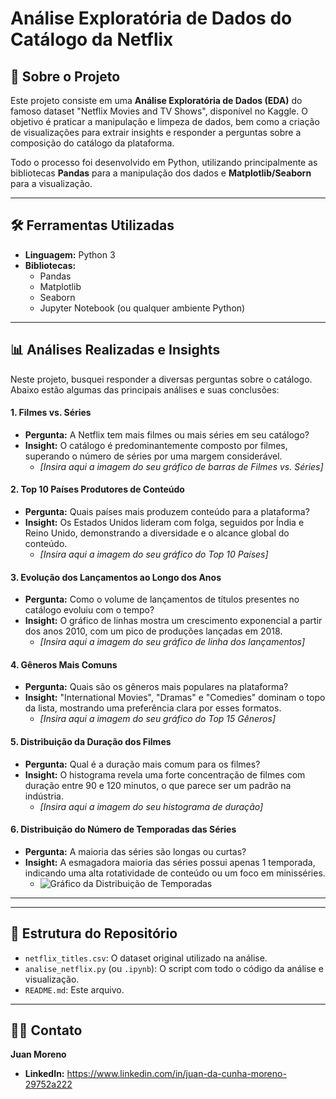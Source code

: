 # Análise Exploratória de Dados do Catálogo da Netflix


## 📖 Sobre o Projeto

Este projeto consiste em uma **Análise Exploratória de Dados (EDA)** do famoso dataset "Netflix Movies and TV Shows", disponível no Kaggle. O objetivo é praticar a manipulação e limpeza de dados, bem como a criação de visualizações para extrair insights e responder a perguntas sobre a composição do catálogo da plataforma.

Todo o processo foi desenvolvido em Python, utilizando principalmente as bibliotecas **Pandas** para a manipulação dos dados e **Matplotlib/Seaborn** para a visualização.

---

## 🛠️ Ferramentas Utilizadas

* **Linguagem:** Python 3
* **Bibliotecas:**
    * Pandas
    * Matplotlib
    * Seaborn
    * Jupyter Notebook (ou qualquer ambiente Python)

---

## 📊 Análises Realizadas e Insights

Neste projeto, busquei responder a diversas perguntas sobre o catálogo. Abaixo estão algumas das principais análises e suas conclusões:

#### 1. Filmes vs. Séries
* **Pergunta:** A Netflix tem mais filmes ou mais séries em seu catálogo?
* **Insight:** O catálogo é predominantemente composto por filmes, superando o número de séries por uma margem considerável.
    * *[Insira aqui a imagem do seu gráfico de barras de Filmes vs. Séries]*

#### 2. Top 10 Países Produtores de Conteúdo
* **Pergunta:** Quais países mais produzem conteúdo para a plataforma?
* **Insight:** Os Estados Unidos lideram com folga, seguidos por Índia e Reino Unido, demonstrando a diversidade e o alcance global do conteúdo.
    * *[Insira aqui a imagem do seu gráfico do Top 10 Países]*

#### 3. Evolução dos Lançamentos ao Longo dos Anos
* **Pergunta:** Como o volume de lançamentos de títulos presentes no catálogo evoluiu com o tempo?
* **Insight:** O gráfico de linhas mostra um crescimento exponencial a partir dos anos 2010, com um pico de produções lançadas em 2018.
    * *[Insira aqui a imagem do seu gráfico de linha dos lançamentos]*

#### 4. Gêneros Mais Comuns
* **Pergunta:** Quais são os gêneros mais populares na plataforma?
* **Insight:** "International Movies", "Dramas" e "Comedies" dominam o topo da lista, mostrando uma preferência clara por esses formatos.
    * *[Insira aqui a imagem do seu gráfico do Top 15 Gêneros]*

#### 5. Distribuição da Duração dos Filmes
* **Pergunta:** Qual é a duração mais comum para os filmes?
* **Insight:** O histograma revela uma forte concentração de filmes com duração entre 90 e 120 minutos, o que parece ser um padrão na indústria.
    * *[Insira aqui a imagem do seu histograma de duração]*

#### 6. Distribuição do Número de Temporadas das Séries
* **Pergunta:** A maioria das séries são longas ou curtas?
* **Insight:** A esmagadora maioria das séries possui apenas 1 temporada, indicando uma alta rotatividade de conteúdo ou um foco em minisséries.
    * ![Gráfico da Distribuição de Temporadas](image/distribuicao_do_numero_de_temporadas_das_series.png)

---
---

## 📁 Estrutura do Repositório

* `netflix_titles.csv`: O dataset original utilizado na análise.
* `analise_netflix.py` (ou `.ipynb`): O script com todo o código da análise e visualização.
* `README.md`: Este arquivo.


---

## 👨‍💻 Contato

**Juan Moreno**

* **LinkedIn:** https://www.linkedin.com/in/juan-da-cunha-moreno-29752a222
